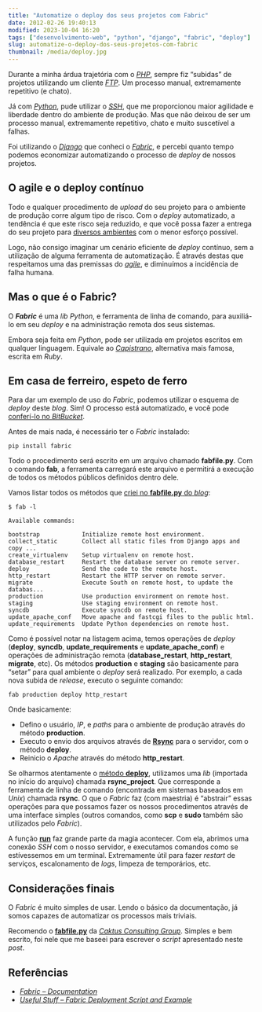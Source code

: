 ```yaml
---
title: "Automatize o deploy dos seus projetos com Fabric"
date: 2012-02-26 19:40:13
modified: 2023-10-04 16:20
tags: ["desenvolvimento-web", "python", "django", "fabric", "deploy"]
slug: automatize-o-deploy-dos-seus-projetos-com-fabric
thumbnail: /media/deploy.jpg
---
```


Durante a minha árdua trajetória com o [*PHP*][],
sempre fiz “subidas” de projetos utilizando um cliente [*FTP*][]. Um
processo manual, extremamente repetitivo (e chato).

Já com [*Python*][], pude utilizar o [*SSH*][], que me proporcionou
maior agilidade e liberdade dentro do ambiente de produção. Mas que não
deixou de ser um processo manual, extremamente repetitivo, chato e muito
suscetível a falhas.

Foi utilizando o [*Django*][] que conheci o [*Fabric*][], e percebi
quanto tempo podemos economizar automatizando o processo de _deploy_ de
nossos projetos.

## O agile e o deploy contínuo

Todo e qualquer procedimento de _upload_ do seu projeto para o ambiente
de produção corre algum tipo de risco. Com o _deploy_ automatizado,
a tendência é que este risco seja reduzido, e que você possa fazer a
entrega do seu projeto para [diversos ambientes][] com o menor esforço
possível.

Logo, não consigo imaginar um cenário eficiente de _deploy_
contínuo, sem a utilização de alguma ferramenta de automatização. É
através destas que respeitamos uma das premissas do [*agile*][], e
diminuímos a incidência de falha humana.

## Mas o que é o Fabric?

O **_Fabric_** é uma _lib_ _Python_, e ferramenta de linha de comando,
para auxiliá-lo em seu _deploy_ e na administração remota dos seus
sistemas.

Embora seja feita em _Python_, pode ser utilizada em projetos escritos
em qualquer linguagem. Equivale ao [*Capistrano*][], alternativa mais
famosa, escrita em _Ruby_.

## Em casa de ferreiro, espeto de ferro

Para dar um exemplo de uso do _Fabric_, podemos utilizar o esquema de
_deploy_ deste _blog_. Sim! O processo está automatizado, e você pode
[conferí-lo no *BitBucket*][].

Antes de mais nada, é necessário ter o _Fabric_ instalado:

```text
pip install fabric
```

Todo o procedimento será escrito em um arquivo chamado **fabfile.py**.
Com o comando **fab**, a ferramenta carregará este arquivo e permitirá a
execução de todos os métodos públicos definidos dentro dele.

Vamos listar todos os métodos que [criei no **fabfile.py** do *blog*][]:

```text
$ fab -l

Available commands:

bootstrap            Initialize remote host environment.
collect_static       Collect all static files from Django apps and copy ...
create_virtualenv    Setup virtualenv on remote host.
database_restart     Restart the database server on remote server.
deploy               Send the code to the remote host.
http_restart         Restart the HTTP server on remote server.
migrate              Execute South on remote host, to update the databas...
production           Use production environment on remote host.
staging              Use staging environment on remote host.
syncdb               Execute syncdb on remote host.
update_apache_conf   Move apache and fastcgi files to the public html.
update_requirements  Update Python dependencies on remote host.
```

Como é possível notar na listagem acima, temos operações de _deploy_
(**deploy**, **syncdb**, **update_requirements** e
**update_apache_conf**) e operações de administração remota
(**database_restart**, **http_restart**, **migrate**, etc). Os métodos
**production** e **staging** são basicamente para “setar” para qual
ambiente o _deploy_ será realizado. Por exemplo, a cada nova subida de
_release_, executo o seguinte comando:

```text
fab production deploy http_restart
```

Onde basicamente:

- Defino o usuário, _IP_, e _paths_ para o ambiente de produção através do método **production**.
- Executo o envio dos arquivos através de [**Rsync**][] para o servidor, com o método **deploy**.
- Reinicio o _Apache_ através do método **http_restart**.

Se olharmos atentamente o [método **deploy**][], utilizamos uma _lib_
(importada no início do arquivo) chamada **rsync_project**. Que
corresponde a ferramenta de linha de comando (encontrada em sistemas
baseados em _Unix_) chamada **rsync**. O que o _Fabric_ faz (com
maestria) é “abstrair” essas operações para que possamos fazer os nossos
procedimentos através de uma interface simples (outros comandos, como
**scp** e **sudo** também são utilizados pelo _Fabric_).

A função [**run**][] faz grande parte da magia acontecer. Com ela,
abrimos uma conexão _SSH_ com o nosso servidor, e executamos comandos
como se estívessemos em um terminal. Extremamente útil para fazer
_restart_ de serviços, escalonamento de _logs_, limpeza de temporários,
etc.

## Considerações finais

O _Fabric_ é muito simples de usar. Lendo o básico da documentação, já
somos capazes de automatizar os processos mais triviais.

Recomendo o [**fabfile.py**][] da [*Caktus Consulting Group*][]. Simples
e bem escrito, foi nele que me baseei para escrever o _script_
apresentado neste _post_.

## Referências

- [*Fabric – Documentation*][]
- [*Useful Stuff – Fabric Deployment Script and Example*][]

[*php*]: /tag/php.html "Leia mais sobre PHP"
[*ftp*]: http://pt.wikipedia.org/wiki/File_Transfer_Protocol "Leia mais sobre File Transfer Protocol"
[*python*]: /tag/python.html "Leia mais sobre Python"
[*ssh*]: http://pt.wikipedia.org/wiki/SSH "Leia mais sobre Secure Shell"
[*django*]: /tag/django.html "Leia mais sobre Django"
[*fabric*]: http://docs.fabfile.org/en/1.4.0/index.html "A library and command-line tool for streamlining the use of SSH for application deployment or systems administration tasks"
[diversos ambientes]: /2011/03/07/diferentes-ambientes.html "Diferentes ambientes: Development, Testing, Staging e Production"
[*agile*]: /tag/agile.html "Leia mais sobre Agile"
[*capistrano*]: http://en.wikipedia.org/wiki/Capistrano "Leia mais sobre o Capistrano"
[conferí-lo no *bitbucket*]: https://bitbucket.org/kplaube/klauslaube.com.br/src/d579e9d81641/fabfile.py "Confira o script Fabric no repositório do BitBucket"
[criei no **fabfile.py** do *blog*]: https://bitbucket.org/kplaube/klauslaube.com.br/src/d579e9d81641/fabfile.py "Veja no BitBucket"
[**rsync**]: http://pt.wikipedia.org/wiki/Rsync "Leia mais sobre Rsync"
[método **deploy**]: https://bitbucket.org/kplaube/klauslaube.com.br/src/d579e9d81641/fabfile.py#cl-101 "Veja em detalhes o método deploy"
[**run**]: https://bitbucket.org/kplaube/klauslaube.com.br/src/d579e9d81641/fabfile.py#cl-199 "Veja um exemplo de uso no fabfile.py"
[**fabfile.py**]: https://bitbucket.org/copelco/caktus-deployment/src/6ad8ad84a938/example-django-project/caktus_website/fabfile.py "Veja-o no BitBucket"
[*caktus consulting group*]: http://www.caktusgroup.com/ "Visite o site da Caktus"
[*fabric – documentation*]: http://docs.fabfile.org/en/1.4.0/index.html "Fabric: a library and command-line tool for streamlining the use of SSH for application deployment or systems administration tasks"
[*useful stuff – fabric deployment script and example*]: http://yuji.wordpress.com/2011/04/09/django-python-fabric-deployment-script-and-example/ "Excelente exemplo de uso do Fabric"
